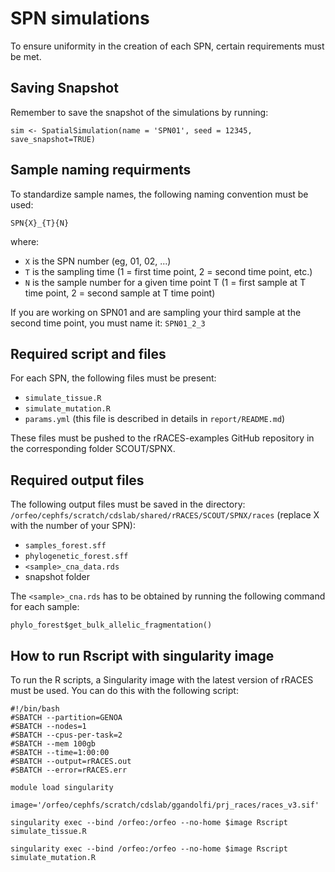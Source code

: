 # SPN simulations
To ensure uniformity in the creation of each SPN, certain requirements must be met.  

## Saving Snapshot  
Remember to save the snapshot of the simulations by running:  

```{r}
sim <- SpatialSimulation(name = 'SPN01', seed = 12345, save_snapshot=TRUE)
```

## Sample naming requirments
To standardize sample names, the following naming convention must be used:
```
SPN{X}_{T}{N}
```
where:
- `X` is the SPN number (eg, 01, 02, ...)
- `T` is the sampling time (1 = first time point, 2 = second time point, etc.)
- `N` is the sample number for a given time point T (1 = first sample at T time point, 2 = second sample at T time point)

If you are working on SPN01 and are sampling your third sample at the second time point, you must name it: `SPN01_2_3`


## Required script and files
For each SPN, the following files must be present:
- `simulate_tissue.R`
- `simulate_mutation.R`
- `params.yml` (this file is described in details in `report/README.md`)

These files must be pushed to the rRACES-examples GitHub repository in the corresponding folder SCOUT/SPNX.

## Required output files
The following output files must be saved in the directory:
`/orfeo/cephfs/scratch/cdslab/shared/rRACES/SCOUT/SPNX/races` (replace X with the number of your SPN):

- `samples_forest.sff`
- `phylogenetic_forest.sff`
- `<sample>_cna_data.rds`
- snapshot folder

The `<sample>_cna.rds` has to be obtained by running the following command for each sample:
```{r}
phylo_forest$get_bulk_allelic_fragmentation()
```


## How to run Rscript with singularity image
To run the R scripts, a Singularity image with the latest version of rRACES must be used. You can do this with the following script:

```{sh}
#!/bin/bash
#SBATCH --partition=GENOA
#SBATCH --nodes=1
#SBATCH --cpus-per-task=2
#SBATCH --mem 100gb
#SBATCH --time=1:00:00
#SBATCH --output=rRACES.out
#SBATCH --error=rRACES.err

module load singularity

image='/orfeo/cephfs/scratch/cdslab/ggandolfi/prj_races/races_v3.sif'

singularity exec --bind /orfeo:/orfeo --no-home $image Rscript simulate_tissue.R

singularity exec --bind /orfeo:/orfeo --no-home $image Rscript simulate_mutation.R
```
